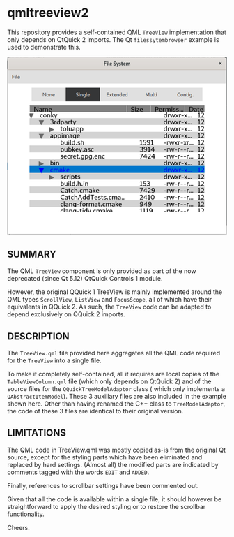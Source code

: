 # qmltreeview2
This repository provides a self-contained QML `TreeView` implementation that
only depends on QtQuick 2 imports. The Qt `filessytembrowser` example is used
to demonstrate this.

![alt text](https://github.com/diracsbracket/qmltreeview2/blob/master/treeview.png?raw=true)

SUMMARY
-------
The QML `TreeView` component is only provided as part of the now deprecated 
(since Qt 5.12) QtQuick Controls 1 module.

However, the original QQuick 1 TreeView is mainly implemented around 
the QML types `ScrollView`, `ListView` and `FocusScope`, all of which have their
equivalents in QQuick 2. As such, the `TreeView` code can be adapted to depend 
exclusively on QQuick 2 imports.

DESCRIPTION
-----------
The `TreeView.qml` file provided here aggregates all the QML code required for the 
`TreeView` into a single file.

To make it completely self-contained, all it requires are local copies of the 
`TableViewColumn.qml` file (which only depends on QtQuick 2) and of the source 
files for the  `QQuickTreeModelAdaptor` class ( which only implements a 
`QAbstractItemModel`). These 3 auxillary files are also included in the example
shown here. Other than having renamed the C++ class to `TreeModelAdaptor`, the code 
of these 3 files are identical to their original version.

LIMITATIONS
-----------
The QML code in TreeView.qml was mostly copied as-is from the original Qt source,
except for the styling parts which have been eliminated and replaced by hard
settings. (Almost all) the modified parts are indicated by comments tagged with
the words `EDIT` and `ADDED`.

Finally, references to scrollbar settings have been commented out.

Given that all the code is available within a single file, it should however
be straightforward to apply the desired styling or to restore the scrollbar
functionality.

Cheers.


